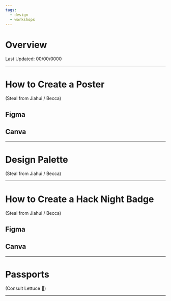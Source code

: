 ```yaml
---
tags:
  - design
  - workshops
---
```

# Overview
Last Updated: 00/00/0000

-----
# How to Create a Poster
(Steal from Jiahui / Becca)
## Figma
## Canva
-----
# Design Palette
(Steal from Jiahui / Becca)

-----
# How to Create a Hack Night Badge
(Steal from Jiahui / Becca)
## Figma
## Canva
-----
# Passports
(Consult Lettuce 🥬)

-----